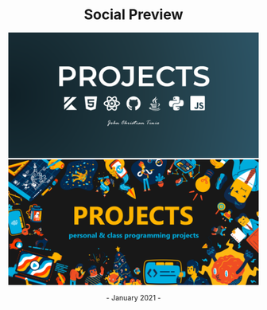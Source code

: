 <h1 align="center">Social Preview</h1>

![GP2](./GitSocialPreview2.png)
![GP1](./GitSocialPreview1.png)
<div align="center">- January 2021 -</div>
